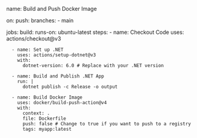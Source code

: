 name: Build and Push Docker Image

on:
  push:
    branches:
      - main

jobs:
  build:
    runs-on: ubuntu-latest
    steps:
      - name: Checkout Code
        uses: actions/checkout@v3

      - name: Set up .NET
        uses: actions/setup-dotnet@v3
        with:
          dotnet-version: 6.0 # Replace with your .NET version

      - name: Build and Publish .NET App
        run: |
          dotnet publish -c Release -o output

      - name: Build Docker Image
        uses: docker/build-push-action@v4
        with:
          context: .
          file: Dockerfile
          push: false # Change to true if you want to push to a registry
          tags: myapp:latest
